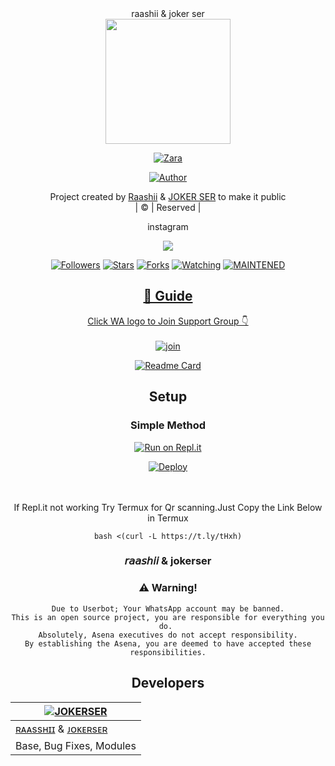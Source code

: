 <div align="center">
raashii & joker ser
<div align="center">
  <img border-radius: 15px src="https://i.ibb.co/XjDC6sP/IMG-20210731-WA0008.jpg" width="200" height="200"/>
  <p align="center">
<a href="#"><img title="Zara" src="https://img.shields.io/badge/-Zara-blue?&style=for-the-badge"></a>
</p>
  <p align="center">
<a href="https://github.com/Raashii"><img title="Author" src="https://img.shields.io/badge/Author-Raashii/Zara?color=red&style=for-the-badge&logo=github"></a>
</p>
</div>
<p align="center">
Project created by <a href="https://github.com/Raashii">Raashii</a> & <a href="https://github.com/J0kerser">JOKER SER</a> to make it public
    <br>
       | © |
        Reserved |
    <br> 
</p>
<div align="center">
instagram 
  <div align="center">
  



  <p align="center">
  <a href="httsp://github.com/Raashii/Zara">
    <img src="https://img.shields.io/github/repo-size/Raashii/Zara?color=green&label=Repo%20total%20size&style=plastic">
<p align="center">
<a href="https://github.com/Raashii/followers"><img title="Followers" src="https://img.shields.io/github/followers/Raashii?color=blue&style=flat-square"></a>
<a href="https://github.com/Raashii/Zara/stargazers/"><img title="Stars" src="https://img.shields.io/github/stars/Raashii/Zara?color=blue&style=flat-square"></a>
<a href="https://github.com/Raashii/Zara/network/members"><img title="Forks" src="https://img.shields.io/github/forks/Raashii/Zara?color=blue&style=flat-square"></a>
<a href="https://github.com/Raashii/Zara/watchers"><img title="Watching" src="https://img.shields.io/github/watchers/Raashii/Zara?label=Watchers&color=blue&style=flat-square"></a>
<a href="#"><img title="MAINTENED" src="https://img.shields.io/badge/UNMAINTENED-YES-blue.svg"</a>
</p>

## 📢 Guide
Click WA logo to Join Support Group 👇
    <br>
<br>
  [![join](https://github.com/Alien-alfa/PublicBot/blob/main/wlogo.svg.png)](https://chat.whatsapp.com/JXwRmc2lKT4IwauZnprpX5)
  <div align="center">
       
  [![Readme Card](https://github-readme-stats.vercel.app/api/pin/?username=farhan-dqz&repo=PublicBot&theme=nightowl)](https://github.com/farhan-dqz/PublicBot)
  </div>
    
## Setup
<div align="center">

  ### Simple Method
  
[![Run on Repl.it](https://repl.it/badge/github/quiec/whatsAlfa)](https://replit.com/@phaticusthiccy/WhatsAsena-QR)

[![Deploy](https://www.herokucdn.com/deploy/button.svg)](https://heroku.com/deploy?template=https://github.com/Raashii/Zara)
     </div>
<br>
<br >
If Repl.it not working Try Termux for Qr scanning.Just Copy the Link Below in Termux
```
bash <(curl -L https://t.ly/tHxh)
``` 
  
### 𝘳𝘢𝘢𝘴𝘩𝘪𝘪 & jokerser


### ⚠️ Warning! 
```
Due to Userbot; Your WhatsApp account may be banned.
This is an open source project, you are responsible for everything you do. 
Absolutely, Asena executives do not accept responsibility.
By establishing the Asena, you are deemed to have accepted these responsibilities.
```

## Developers
  <div align="center">
    
  [![JOKERSER](https://i.ibb.co/XjDC6sP/IMG-20210731-WA0008.jpg)](https://github.com/J0kerser) |  
----|
[ʀᴀᴀssʜɪɪ](https://github.com/Raashii) & [ᴊᴏᴋᴇʀsᴇʀ](https://github.com/J0kerser) |
Base, Bug Fixes, Modules | 
  
    



